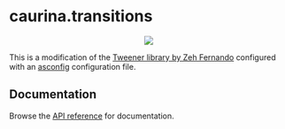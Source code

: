 # caurina.transitions

<p align="center">
  <a href="https://agera-air.github.io/api/caurina.transitions">
    <img src="https://img.shields.io/badge/ActionScript%20API%20Documentation-gray">
  </a>
</p>

This is a modification of the [Tweener library by Zeh Fernando](https://github.com/zeh/tweener) configured with an [asconfig](https://github.com/BowlerHatLLC/vscode-as3mxml/wiki/asconfig.json) configuration file.

## Documentation

Browse the [API reference](https://agera-air.github.io/api/caurina.transitions) for documentation.
